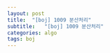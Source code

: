 ```yaml
---
layout: post
title:  "[boj] 1009 분산처리"
subtitle:   "[boj] 1009 분산처리"
categories: algo
tags: boj
---
```



```cpp

```